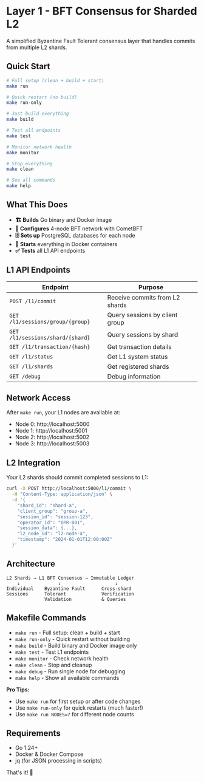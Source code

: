 # Layer 1 - BFT Consensus for Sharded L2

A simplified Byzantine Fault Tolerant consensus layer that handles commits from multiple L2 shards.

## Quick Start

```bash
# Full setup (clean + build + start)
make run

# Quick restart (no build)
make run-only  

# Just build everything
make build

# Test all endpoints
make test

# Monitor network health
make monitor

# Stop everything
make clean

# See all commands
make help
```

## What This Does

- **🏗️ Builds** Go binary and Docker image
- **🔗 Configures** 4-node BFT network with CometBFT
- **🗄️ Sets up** PostgreSQL databases for each node
- **🚀 Starts** everything in Docker containers
- **✅ Tests** all L1 API endpoints

## L1 API Endpoints

| Endpoint | Purpose |
|----------|---------|
| `POST /l1/commit` | Receive commits from L2 shards |
| `GET /l1/sessions/group/{group}` | Query sessions by client group |
| `GET /l1/sessions/shard/{shard}` | Query sessions by shard |
| `GET /l1/transaction/{hash}` | Get transaction details |
| `GET /l1/status` | Get L1 system status |
| `GET /l1/shards` | Get registered shards |
| `GET /debug` | Debug information |

## Network Access

After `make run`, your L1 nodes are available at:
- Node 0: http://localhost:5000
- Node 1: http://localhost:5001  
- Node 2: http://localhost:5002
- Node 3: http://localhost:5003

## L2 Integration

Your L2 shards should commit completed sessions to L1:

```bash
curl -X POST http://localhost:5000/l1/commit \
  -H "Content-Type: application/json" \
  -d '{
    "shard_id": "shard-a",
    "client_group": "group-a",
    "session_id": "session-123",
    "operator_id": "OPR-001", 
    "session_data": {...},
    "l2_node_id": "l2-node-a",
    "timestamp": "2024-01-01T12:00:00Z"
  }'
```

## Architecture

```
L2 Shards → L1 BFT Consensus → Immutable Ledger
    ↓              ↓                    ↓
Individual    Byzantine Fault      Cross-shard
Sessions      Tolerant             Verification
              Validation           & Queries
```

## Makefile Commands

- `make run` - Full setup: clean + build + start
- `make run-only` - Quick restart without building  
- `make build` - Build binary and Docker image only
- `make test` - Test L1 endpoints  
- `make monitor` - Check network health
- `make clean` - Stop and cleanup
- `make debug` - Run single node for debugging
- `make help` - Show all available commands

**Pro Tips:**
- Use `make run` for first setup or after code changes
- Use `make run-only` for quick restarts (much faster!)
- Use `make run NODES=7` for different node counts

## Requirements

- Go 1.24+
- Docker & Docker Compose
- jq (for JSON processing in scripts)

That's it! 🎉